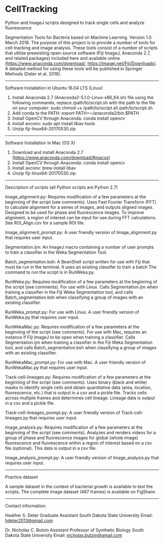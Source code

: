 # CellTracking
Python and ImageJ scripts designed to track single cells and analyze fluorescence

Segmentation Tools for Bacteria based on Machine Learning. Version 1.0. March 2018. The purpose of this project is to provide a number of tools for cell-tracking and image analysis. These tools consist of a number of scripts that utilize preexisting open-source software (Fiji ImageJ, Anaconda 2.7, and related packages) included here and available online (https://www.anaconda.com/download/, https://imagej.net/Fiji/Downloads). A detailed method for using these tools will be published in Springer Methods (Deter et al. 2018).

-----------------------------------------------------------------------------------------------------------------------------
Software Installation in Ubuntu 16.04 LTS (Linux)

1. Install Anaconda 2.7 (Anaconda2-5.1.0-Linux-x86_64.sh) file using the following commands; replace /path/to/script.sh with 
the path to the file on your computer:
	sudo chmod +x /path/to/script.sh
	path/to/script.sh
2. Add conda to the PATH: 
	export PATH=~/anaconda2/bin:$PATH
3. Install OpenCV through Anaconda: 
	conda install opencv
4. Install avconv: 
	sudo apt install libav-tools
5. Unzip fiji-linux64-20170530.zip

-----------------------------------------------------------------------------------------------------------------------------
Software Installation in Mac (OS X)

1. Download and install Anaconda 2.7 (https://www.anaconda.com/download/#macos)
2. Install OpenCV through Anaconda: 
conda install opencv
3. Install avconv: 
brew install libav
4. Unzip fiji-linux64-20170530.zip

-----------------------------------------------------------------------------------------------------------------------------
Description of scripts (all Python scripts are Python 2.7)

Image_alignment.py: Requires modification of a few parameters at the beginning of the script (see comments). Uses Fast Fourier Transform (FFT) to calculate alignment for a series of images, and outputs aligned images. Designed to be used for phase and fluorescence images. To improve alignment, a region of interest can be input for use during FFT calculations. See ROI_Align.csv for a sample ROI file.

Image_alignment_prompt.py: A user friendly version of Image_alignment.py that requires user input.

Segmentation.ijm: An ImageJ macro containing a number of user prompts to train a classifier in the Weka Segmentation Tool.

Batch_segmentation.bsh: A BeanShell script written for use with Fiji that must be run in the terminal. It uses an existing classifer to train a batch The command to run the script is in RunWeka.py. 

RunWeka.py: Requires modification of a few parameters at the beginning of the script (see comments). For use with Linux. Calls Segmentation.ijm when training a classifier in the Fiji Weka Segmentation tool, and calls Batch_segmentation.bsh 
when classifying a group of images with an existing classifier. 

RunWeka_prompt.py: For use with Linux. A user friendly version of RunWeka.py that requires user input.

RunWekaMac.py: Requires modification of a few parameters at the beginning of the script (see comments). For use with Mac, requires an instance if Fiji ImageJ to be open when training a classifier. Calls Segmentation.ijm when training a classifier in the Fiji Weka Segmentation tool, and calls Batch_segmentation.bsh when classifying a group of images with an existing classifier. 

RunWekaMac_prompt.py: For use with Mac. A user friendly version of RunWekaMac.py that requires user input.

Track-cell-lineages.py: Requires modification of a few parameters at the beginning of the script (see comments). Uses binary (black and white) masks to identify single cells and obtain quantitative data (area, location, fluorescence, etc.) that is output in a csv and a pickle file. Tracks cells across multiple frames and determines cell lineage. Lineage data is output in a csv and a pickle file. 

Track-cell-lineages_prompt.py: A user friendly version of Track-cell-lineages.py that requires user input.

Image_analysis.py: Requires modification of a few parameters at the beginning of the script (see comments). Analyzes and renders videos for a group of phase and fluorescence images for global (whole image) fluorescence and fluorescence within a region of interest based on a csv file (optional). This data is output in a csv file.

Image_analysis_prompt.py: A user friendly version of Image_analysis.py that requires user input.

-----------------------------------------------------------------------------------------------------------------------------
Practice dataset

A sample dataset in the context of bacterial growth is available to test the scripts. The complete image dataset (467 frames) is available on FigShare.

-----------------------------------------------------------------------------------------------------------------------------
Contact information:

Heather S. Deter
Graduate Assistant
South Dakota State University
Email: hdeter2013@gmail.com

Dr. Nicholas C. Butzin
Assistant Professor of Synthetic Biology
South Dakota State University
Email: nicholas.butzin@gmail.com
